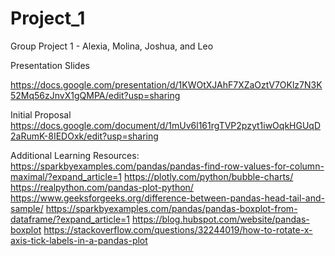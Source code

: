 # Project_1
Group Project 1 - Alexia, Molina, Joshua, and Leo

Presentation Slides

https://docs.google.com/presentation/d/1KWOtXJAhF7XZaOztV7OKlz7N3K52Mq56zJnvX1gQMPA/edit?usp=sharing

Initial Proposal 
https://docs.google.com/document/d/1mUv6l161rgTVP2pzyt1iwOqkHGUqD2aRumK-8IEDOxk/edit?usp=sharing

Additional Learning Resources: 
https://sparkbyexamples.com/pandas/pandas-find-row-values-for-column-maximal/?expand_article=1
https://plotly.com/python/bubble-charts/
https://realpython.com/pandas-plot-python/
https://www.geeksforgeeks.org/difference-between-pandas-head-tail-and-sample/
https://sparkbyexamples.com/pandas/pandas-boxplot-from-dataframe/?expand_article=1
https://blog.hubspot.com/website/pandas-boxplot
https://stackoverflow.com/questions/32244019/how-to-rotate-x-axis-tick-labels-in-a-pandas-plot
